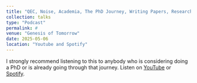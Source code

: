 ```yaml
---
title: "QEC, Noise, Academia, The PhD Journey, Writing Papers, Research, & More"
collection: talks
type: "Podcast"
permalink: #
venue: "Genesis of Tomorrow"
date: 2025-05-06
location: "Youtube and Spotify"
---
```



I strongly recommend listening to this to anybody who is considering doing a PhD or is already going through that journey. Listen on [YouTube](https://www.youtube.com/watch?v=OKRcqTDhUn8&ab_channel=GenesisofTomorrow) or [Spotify](https://open.spotify.com/episode/1VerV8ezzKDT9BHCfkSPJZ?si=XlXsYIvlQ9ScPTIKzCQuQw&nd=1&dlsi=bbcd2f03861e4032).
